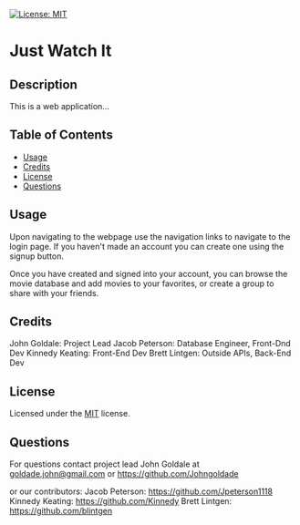 [![License: MIT](https://img.shields.io/badge/License-MIT-yellow.svg)](https://opensource.org/licenses/MIT)

# Just Watch It

## Description

This is a web application...

## Table of Contents

- [Usage](#usage)
- [Credits](#credits)
- [License](#license)
- [Questions](#questions)

## Usage

Upon navigating to the webpage use the navigation links to navigate to the login page. If you haven't made an account you can create one using the signup button.

Once you have created and signed into your account, you can browse the movie database and add movies to your favorites, or create a group to share with your friends.

## Credits

John Goldale: Project Lead
Jacob Peterson: Database Engineer, Front-Dnd Dev
Kinnedy Keating: Front-End Dev
Brett Lintgen: Outside APIs, Back-End Dev

## License

Licensed under the [MIT](./LICENSE) license.


## Questions
For questions contact project lead John Goldale at goldade.john@gmail.com or https://github.com/Johngoldade

or our contributors:
Jacob Peterson: https://github.com/Jpeterson1118
Kinnedy Keating: https://github.com/Kinnedy
Brett Lintgen: https://github.com/blintgen
